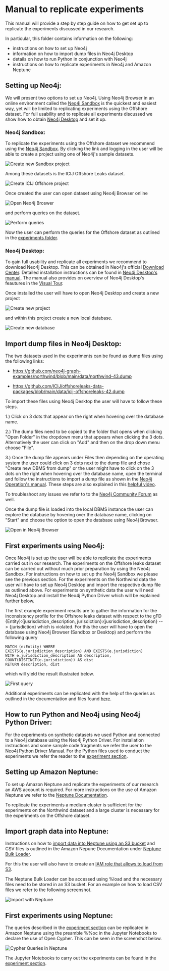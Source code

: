 # Manual to replicate experiments 

This manual will provide a step by step guide on how to get set up to replicate the experiments discussed in our research.

In particular, this folder contains information on the following:

- instructions on how to set up Neo4j
- information on how to import dump files in Neo4j Desktop
- details on how to run Python in conjunction with Neo4j
- instructions on how to replicate experiments in Neo4j and Amazon Neptune

## Setting up Neo4j: 

We will present two options to set up Neo4j. Using Neo4j Browser in an online environment called the [Neo4j Sandbox](https://neo4j.com/sandbox/) is the quickest and easiest way, yet will be limited to replicating experiments using the Offshore dataset. For full usability and to replicate all experiments discussed we show how to obtain [Neo4j Desktop](https://neo4j.com/download/) and set it up.

### Neo4j Sandbox:

To replicate the experiments using the Offshore dataset we recommend using the [Neo4j Sandbox](https://neo4j.com/sandbox/). By clicking the link and logging in the user will be able to create a project using one of Neo4j's sample datasets.

![Create new Sandbox project](https://github.com/GraphDatabaseExperiments/normalization_experiments/blob/main/experiments_manual/images/sandbox1.JPG?raw=true)

Among these datasets is the ICIJ Offshore Leaks dataset.

![Create ICIJ Offshore project](https://github.com/GraphDatabaseExperiments/normalization_experiments/blob/main/experiments_manual/images/sandbox2.JPG?raw=true)

Once created the user can open dataset using Neo4j Browser online

![Open Neo4j Broswer](https://github.com/GraphDatabaseExperiments/normalization_experiments/blob/main/experiments_manual/images/sandbox3.JPG?raw=true)

and perform queries on the dataset.

![Perform queries](https://github.com/GraphDatabaseExperiments/normalization_experiments/blob/main/experiments_manual/images/sandbox4.JPG?raw=true)

Now the user can perform the queries for the Offshore dataset as outlined in the [experiments folder](https://github.com/GraphDatabaseExperiments/normalization_experiments/tree/main/experiments/).

### Neo4j Desktop:

To gain full usability and replicate all experiments we recommend to download Neo4j Desktop. This can be obtained in Neo4j's official [Download Center](https://neo4j.com/download-center/#desktop). Detailed installation instructions can be found in [Neo4j Desktop's manual](https://neo4j.com/docs/desktop-manual/current/installation/). The manual also provides on overview of Neo4j Desktop's feautures in the [Visual Tour](https://neo4j.com/docs/desktop-manual/current/visual-tour/).

Once installed the user will have to open Neo4j Desktop and create a new project

![Create new project](https://github.com/GraphDatabaseExperiments/normalization_experiments/blob/main/experiments_manual/images/desktop1.JPG?raw=true)

and within this project create a new local database.

![Create new database](https://github.com/GraphDatabaseExperiments/normalization_experiments/blob/main/experiments_manual/images/desktop2.JPG?raw=true)



## Import dump files in Neo4j Desktop:

The two datasets used in the experiments can be found as dump files using the following links:

- https://github.com/neo4j-graph-examples/northwind/blob/main/data/northwind-43.dump

- https://github.com/ICIJ/offshoreleaks-data-packages/blob/main/data/icij-offshoreleaks-42.dump


To import these files using Neo4j Desktop the user will have to follow these steps.

1.) Click on 3 dots that appear on the right when hovering over the database name.

2.) The dump files need to be copied to the folder that opens when clicking "Open Folder" in the dropdown menu that appears when clicking the 3 dots. Alternatively the user can click on "Add" and then on the drop down menu choose "File".

3.) Once the dump file appears under Files then depending on the operating system the user could click on 3 dots next to the dump file and chose "Create new DBMS from dump" or the user might have to click on the 3 dots on the right when hovering over the database name, open the terminal and follow the instructions to import a dump file as shown in the [Neo4j Operation's manual](https://neo4j.com/docs/operations-manual/current/backup-restore/restore-dump/).
These steps are also explained in this [helpful video](https://www.youtube.com/watch?v=HPwPh5FUvAk).

To troubleshoot any issues we refer to to the [Neo4j Community Forum](https://community.neo4j.com/t5/graphacademy-discussions/cannot-create-new-database-from-dump-file/td-p/39914) as well. 

Once the dump file is loaded into the local DBMS instance the user can explore the database by hovering over the database name, clicking on "Start" and choose the option to open the database using Neo4j Browser.

![Open in Neo4j Browser](https://github.com/GraphDatabaseExperiments/normalization_experiments/blob/main/experiments_manual/images/desktop3.JPG?raw=true)

## First experiments using Neo4j:

Once Neo4j is set up the user will be able to replicate the experiments carried out in our research. The experiments on the Offshore leaks dataset can be carried out without much prior preparation by using the Neo4j Sandbox. For instructions on how to set up the Neo4j Sandbox we please see the previous section. For the experiments on the Northwind data the user will have to set up Neo4j Desktop and import the respective dump file as outlined above. For experiments on synthetic data the user will need Neo4j Desktop and install the Neo4j Python Driver which will be explained further below.

The first example experiment results are to gather the information for the inconsistency profile for the Offshore leaks dataset with respect to the gFD {Entity}:{jusrisdiction_description, jurisdiction}:{jusrisdiction_description} --> {jurisdiction} which is violated. For this the user will have to open the database using Neo4j Browser (Sandbox or Desktop) and perform the following query

```
MATCH (e:Entity) WHERE
EXISTS(e.jurisdiction_description) AND EXISTS(e.jurisdiction)
WITH e.jurisdiction_description AS description, COUNT(DISTINCT(e.jurisdiction)) AS dist
RETURN description, dist
```

which will yield the result illustrated below.

![First query](https://github.com/GraphDatabaseExperiments/normalization_experiments/blob/main/experiments_manual/images/desktop4.JPG?raw=true)

Additional experiments can be replicated with the help of the queries as outlined in the documentation and files found [here](https://github.com/GraphDatabaseExperiments/normalization_experiments/tree/main/experiments).


## How to run Python and Neo4j using Neo4j Python Driver: 

For the experiments on synthetic datasets we used Python and connected to a Neo4j database using the Neo4j Python Driver. For installation instructions and some sample code fragments we refer the user to the [Neo4j Python Driver Manual](https://neo4j.com/docs/api/python-driver/current/). For the Python files used to conduct the experiments we refer the reader to the [experiment section](https://github.com/GraphDatabaseExperiments/normalization_experiments/tree/main/experiments).



## Setting up Amazon Neptune:

To set up Amazon Neptune and replicate the experiments of our research an AWS account is required. For more instructions on the use of Amazon Neptune we refer to the [Neptune Documentation](https://docs.aws.amazon.com/neptune/latest/userguide/intro.html).

To replicate the experiments a medium cluster is sufficient for the experiments on the Northwind dataset and a large cluster is necessary for the experiments on the Offshore dataset.

## Import graph data into Neptune:


Instructions on how to [import data into Neptune using an S3 bucket](https://www.youtube.com/watch?v=Y42OwmUF23s) and CSV files is outlined in the Amazon Nepune Documentation under [Neptune Bulk Loader](https://docs.aws.amazon.com/neptune/latest/userguide/bulk-load.html).

For this the user will also have to create an [IAM role that allows to load from S3](https://docs.aws.amazon.com/neptune/latest/userguide/bulk-load-tutorial-IAM-CreateRole.html).

The Neptune Bulk Loader can be accessed using %load and the necessary files need to be stored in an S3 bucket. For an example on how to load CSV files we refer to the following screenshot.

![Import with Neptune](https://github.com/GraphDatabaseExperiments/normalization_experiments/blob/main/experiments_manual/images/neptune_import.JPG?raw=true)



## First experiments using Neptune:


The queries described in the [experiment section](https://github.com/GraphDatabaseExperiments/normalization_experiments/tree/main/experiments) can be replicated in Amazon Neptune using the preamble %%oc in the Jupyter Notebooks to declare the use of Open Cypher. This can be seen in the screenshot below.

![Cypher Queries in Neptune](https://github.com/GraphDatabaseExperiments/normalization_experiments/blob/main/experiments_manual/images/neptune_cypher.JPG?raw=true)

The Jupyter Notebooks to carry out the experiments can be found in the [experiment section](https://github.com/GraphDatabaseExperiments/normalization_experiments/tree/main/experiments).


